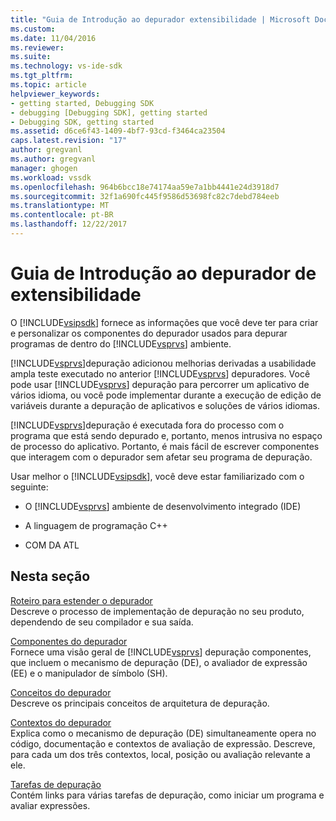 ```yaml
---
title: "Guia de Introdução ao depurador extensibilidade | Microsoft Docs"
ms.custom: 
ms.date: 11/04/2016
ms.reviewer: 
ms.suite: 
ms.technology: vs-ide-sdk
ms.tgt_pltfrm: 
ms.topic: article
helpviewer_keywords:
- getting started, Debugging SDK
- debugging [Debugging SDK], getting started
- Debugging SDK, getting started
ms.assetid: d6ce6f43-1409-4bf7-93cd-f3464ca23504
caps.latest.revision: "17"
author: gregvanl
ms.author: gregvanl
manager: ghogen
ms.workload: vssdk
ms.openlocfilehash: 964b6bcc18e74174aa59e7a1bb4441e24d3918d7
ms.sourcegitcommit: 32f1a690fc445f9586d53698fc82c7debd784eeb
ms.translationtype: MT
ms.contentlocale: pt-BR
ms.lasthandoff: 12/22/2017
---
```

# <a name="getting-started-with-debugger-extensibility"></a>Guia de Introdução ao depurador de extensibilidade
O [!INCLUDE[vsipsdk](../../extensibility/includes/vsipsdk_md.md)] fornece as informações que você deve ter para criar e personalizar os componentes do depurador usados para depurar programas de dentro do [!INCLUDE[vsprvs](../../code-quality/includes/vsprvs_md.md)] ambiente.  
  
 [!INCLUDE[vsprvs](../../code-quality/includes/vsprvs_md.md)]depuração adicionou melhorias derivadas a usabilidade ampla teste executado no anterior [!INCLUDE[vsprvs](../../code-quality/includes/vsprvs_md.md)] depuradores. Você pode usar [!INCLUDE[vsprvs](../../code-quality/includes/vsprvs_md.md)] depuração para percorrer um aplicativo de vários idioma, ou você pode implementar durante a execução de edição de variáveis durante a depuração de aplicativos e soluções de vários idiomas.  
  
 [!INCLUDE[vsprvs](../../code-quality/includes/vsprvs_md.md)]depuração é executada fora do processo com o programa que está sendo depurado e, portanto, menos intrusiva no espaço de processo do aplicativo. Portanto, é mais fácil de escrever componentes que interagem com o depurador sem afetar seu programa de depuração.  
  
 Usar melhor o [!INCLUDE[vsipsdk](../../extensibility/includes/vsipsdk_md.md)], você deve estar familiarizado com o seguinte:  
  
-   O [!INCLUDE[vsprvs](../../code-quality/includes/vsprvs_md.md)] ambiente de desenvolvimento integrado (IDE)  
  
-   A linguagem de programação C++  
  
-   COM DA ATL  
  
## <a name="in-this-section"></a>Nesta seção  
 [Roteiro para estender o depurador](../../extensibility/debugger/roadmap-for-extending-the-debugger.md)  
 Descreve o processo de implementação de depuração no seu produto, dependendo de seu compilador e sua saída.  
  
 [Componentes do depurador](../../extensibility/debugger/debugger-components.md)  
 Fornece uma visão geral de [!INCLUDE[vsprvs](../../code-quality/includes/vsprvs_md.md)] depuração componentes, que incluem o mecanismo de depuração (DE), o avaliador de expressão (EE) e o manipulador de símbolo (SH).  
  
 [Conceitos do depurador](../../extensibility/debugger/debugger-concepts.md)  
 Descreve os principais conceitos de arquitetura de depuração.  
  
 [Contextos do depurador](../../extensibility/debugger/debugger-contexts.md)  
 Explica como o mecanismo de depuração (DE) simultaneamente opera no código, documentação e contextos de avaliação de expressão. Descreve, para cada um dos três contextos, local, posição ou avaliação relevante a ele.  
  
 [Tarefas de depuração](../../extensibility/debugger/debugging-tasks.md)  
 Contém links para várias tarefas de depuração, como iniciar um programa e avaliar expressões.